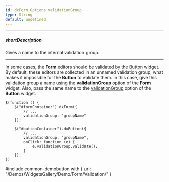 ```yaml
---
id: dxForm.Options.validationGroup
type: String
default: undefined
---
```

---
##### shortDescription
Gives a name to the internal validation group.

---
In some cases, the **Form** editors should be validated by the [Button](/api-reference/10%20UI%20Widgets/dxButton/dxButton.md '/Documentation/ApiReference/UI_Widgets/dxButton/') widget. By default, these editors are collected in an unnamed validation group, what makes it impossible for the **Button** to validate them. In this case, give this validation group a name using the **validationGroup** option of the **Form** widget. Also, pass the same name to the [validationGroup](/api-reference/10%20UI%20Widgets/dxButton/1%20Configuration/validationGroup.md '/Documentation/ApiReference/UI_Widgets/dxButton/Configuration/#validationGroup') option of the **Button** widget.

    $(function () {
        $("#formContainer").dxForm({
            // ...
            validationGroup: "groupName"
        });

        $("#buttonContainer").dxButton({
            // ...
            validationGroup: "groupName",
            onClick: function (e) {
                e.validationGroup.validate();
            }
        });
    })

#include common-demobutton with {
    url: "/Demos/WidgetsGallery/Demo/Form/Validation/"
}